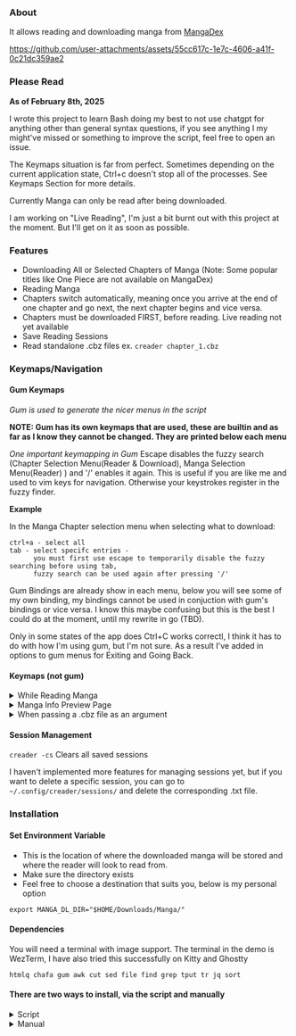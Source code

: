 ### About 

It allows reading and downloading manga from [MangaDex](https://mangadex.org/)  

https://github.com/user-attachments/assets/55cc617c-1e7c-4606-a41f-0c21dc359ae2



### Please Read

**As of February 8th, 2025**  

I wrote this project to learn Bash doing my best to not use chatgpt for anything other than general syntax questions, if you see anything I my might've missed or something to improve the script, feel free to open an issue. 

The Keymaps situation is far from perfect. Sometimes depending on the current application state, Ctrl+c doesn't stop all of the processes. See Keymaps Section for more details. 

Currently Manga can only be read after being downloaded.

I am working on "Live Reading", I'm just a bit burnt out with this project at the moment. But I'll get on it as soon as possible. 

### Features 
- Downloading All or Selected Chapters of Manga (Note: Some popular titles like One Piece are not available on MangaDex)
- Reading Manga
- Chapters switch automatically, meaning once you arrive at the end of one chapter and go next, the next chapter begins and vice versa.
- Chapters must be downloaded FIRST, before reading. Live reading not yet available
- Save Reading Sessions
- Read standalone .cbz files ex. `creader chapter_1.cbz`


### Keymaps/Navigation 

#### Gum Keymaps

*Gum is used to generate the nicer menus in the script*


**NOTE: Gum has its own keymaps that are used, these are builtin and as far as I know they cannot be changed. They are printed below each menu** 

*One important keymapping in Gum* 
Escape disables the fuzzy search (Chapter Selection Menu(Reader & Download), Manga Selection Menu(Reader) ) and '/' enables it again. This is useful if you are like me and used to vim keys for navigation. Otherwise your keystrokes register in the fuzzy finder. 

**Example**

In the Manga Chapter selection menu when selecting what to download:

```
ctrl+a - select all 
tab - select specifc entries - 
      you must first use escape to temporarily disable the fuzzy searching before using tab,
      fuzzy search can be used again after pressing '/' 
```
Gum Bindings are already show in each menu, below you will see some of my own binding, my bindings cannot be used in conjuction with gum's bindings or vice versa. I know this maybe confusing but this is the best I could do at the moment, until my rewrite in go (TBD).

Only in some states of the app does Ctrl+C works correctl, I think it has to do with how I'm using gum, but I'm not sure. As a result I've added in options to gum menus for Exiting and Going Back. 

#### Keymaps (not gum)
<details>
<summary>While Reading Manga</summary>

```
q/Ctrl+c - Quit/Exit 
j/down   - next page 
k/up     - previous page 
h/left   - previous chapter 
l/right  - next chapter
r        - load saved sessions menu
s        - save current reading session
m        - go back to main menu
b        - go back to chapter selection for current manga
```
</details>

<details>
<summary>Manga Info Preview Page</summary>

###### **This is shown when selecting manga to download** 

```
q/Ctrl+c - Quit/Exit
b        - back to manga selection menu 
enter    - selects the manga 
any key  - returns to main menu
```
</details>

<details>
<summary>When passing a .cbz file as an argument</summary>

```
j/down   - next page 
k/up     - previous page 
q/ctrl+c - Quit/Exit
m        - Main Menu
```
</details>

#### Session Management

`creader -cs` Clears all saved sessions

I haven't implemented more features for managing sessions yet, but if you want to delete a specific session, you can go to `~/.config/creader/sessions/` and delete the corresponding .txt file. 

### Installation 

#### Set Environment Variable 

- This is the location of where the downloaded manga will be stored and where the reader will look to read from. 
- Make sure the directory exists
- Feel free to choose a destination that suits you, below is my personal option

`export MANGA_DL_DIR="$HOME/Downloads/Manga/"`

#### Dependencies 
You will need a terminal with image support. The terminal in the demo is WezTerm, I have also tried this successfully on Kitty and Ghostty
```
htmlq chafa gum awk cut sed file find grep tput tr jq sort
```

#### There are two ways to install, via the script and manually

<details>
<summary>Script</summary>

    Be sure to read the install script before running it!

    You will be prompted for sudo access for the last command in the script, to copy the script to your PATH
    
    wget "https://raw.githubusercontent.com/Hiro427/creader/refs/heads/main/install.sh" 
    chmod +x install.sh 
    ./install.sh
    
    

</details>

<details> 
<summary>Manual</summary>  

    You can read through the install script yourself and copy the commands, or follow below.
    
    cd ~/.config && mkdir creader #make creader directory in .config directory

    #make directories in ~/.config/creader/, be sure to check spelling, these directories are coded in the main script
    mkdir active/
    mkdir sessions/
    mkdir tmp/ 

    #clone repo 
    cd && git clone https://github.com/Hiro427/creader.git
    cd creader/


    #Make the script an executable 
    chmod +x creader.sh

    #Copy script to PATH
    sudo cp ./creader.sh /usr/local/bin/creader

    #Move the ASCII Header to the config directory 
    cp header.txt ~/.config/creader/

</details>





